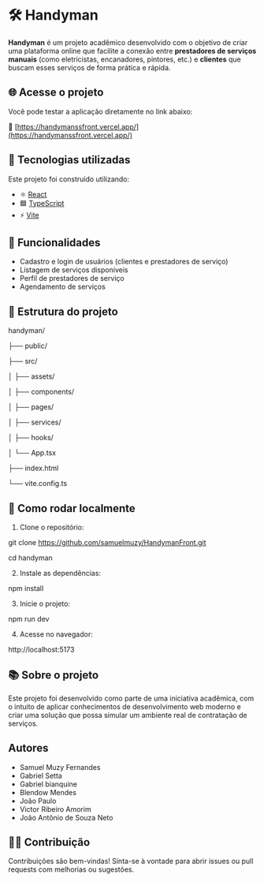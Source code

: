 # 🛠️ Handyman

**Handyman** é um projeto acadêmico desenvolvido com o objetivo de criar uma plataforma online que facilite a conexão entre **prestadores de serviços manuais** (como eletricistas, encanadores, pintores, etc.) e **clientes** que buscam esses serviços de forma prática e rápida.

## 🌐 Acesse o projeto

Você pode testar a aplicação diretamente no link abaixo:

🔗 [https://handymanssfront.vercel.app/](https://handymanssfront.vercel.app/)

## 🚀 Tecnologias utilizadas

Este projeto foi construído utilizando:

- ⚛️ [React](https://react.dev/)
- 🟦 [TypeScript](https://www.typescriptlang.org/)
- ⚡ [Vite](https://vitejs.dev/)

## 📌 Funcionalidades

- Cadastro e login de usuários (clientes e prestadores de serviço)
- Listagem de serviços disponíveis
- Perfil de prestadores de serviço
- Agendamento de serviços

## 📁 Estrutura do projeto

handyman/

 ├── public/
 
 ├── src/
 
 │ ├── assets/
 
 │ ├── components/
 
 │ ├── pages/
 
 │ ├── services/
 
 │ ├── hooks/
 
 │ └── App.tsx
 
 ├── index.html
 
 └── vite.config.ts
## 🧪 Como rodar localmente

1. Clone o repositório:

git clone https://github.com/samuelmuzy/HandymanFront.git

cd handyman

2. Instale as dependências:
 
npm install

3. Inicie o projeto:

npm run dev

4. Acesse no navegador:

http://localhost:5173

## 📚 Sobre o projeto
Este projeto foi desenvolvido como parte de uma iniciativa acadêmica, com o intuito de aplicar conhecimentos de desenvolvimento web moderno e criar uma solução que possa simular um ambiente real de contratação de serviços.

## Autores
- Samuel Muzy Fernandes
- Gabriel Setta
- Gabriel bianquine
- Blendow Mendes
- João Paulo
- Victor Ribeiro Amorim
- João Antônio de Souza Neto

## 👨‍💻 Contribuição
Contribuições são bem-vindas! Sinta-se à vontade para abrir issues ou pull requests com melhorias ou sugestões. 
